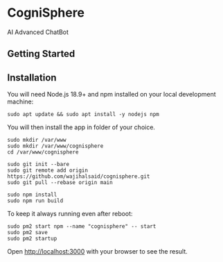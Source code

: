 # CogniSphere
 AI Advanced ChatBot

## Getting Started

 
## Installation

You will need Node.js 18.9+ and npm installed on your local development machine:

```shell
sudo apt update && sudo apt install -y nodejs npm
```


You will then install the app in folder of your choice.

```shell
sudo mkdir /var/www
sudo mkdir /var/www/cognisphere
cd /var/www/cognisphere

sudo git init --bare
sudo git remote add origin https://github.com/wajihalsaid/cognisphere.git
sudo git pull --rebase origin main

sudo npm install
sudo npm run build
```

To keep it always running even after reboot:

```shell
sudo pm2 start npm --name "cognisphere" -- start
sudo pm2 save
sudo pm2 startup
```

Open [http://localhost:3000](http://localhost:3000) with your browser to see the result.
